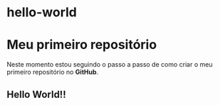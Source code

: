 # hello-world
<h1>Meu primeiro repositório</h1>

<p>Neste momento estou seguindo o passo a passo de como criar o meu primeiro repositório no <b>GitHub</b>.</p>

<h2>Hello World!!</h2>

